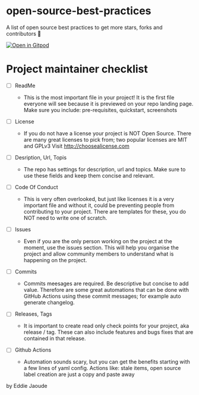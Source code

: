 # open-source-best-practices
A list of open source best practices to get more stars, forks and contributors 🥳

[![Open in Gitpod](https://gitpod.io/button/open-in-gitpod.svg)](https://gitpod.io/#https://github.com/krishguptadev/open-source-best-practices)

# Project maintainer checklist
- [ ] ReadMe
  * This is the most important file in your project! It is the first file
  everyone will see because it is previewed on your repo landing
  page. Make sure you include: pre-requisites, quickstart,
  screenshots

- [ ] License
  * If you do not have a license your project is NOT Open Source.
There are many great licenses to pick from; two popular licenses
are MIT and GPLv3
Visit http://choosealicense.com

- [ ] Desription, Url, Topis
  * The repo has settings for description, url and topics. Make sure to
use these fields and keep them concise and relevant.


- [ ] Code Of Conduct
  * This is very often overlooked, but just like licenses it is a very
important file and without it, could be preventing people from
contributing to your project. There are templates for these, you do
NOT need to write one of scratch.


- [ ] Issues
  * Even if you are the only person working on the project at the
moment, use the issues section. This will help you organise the
project and allow community members to understand what is
happening on the project.

- [ ] Commits
   * Commits meesages are required. Be descriptive but concise to
add value. Therefore are some great automations that can be
done with GitHub Actions using these commit messages; for
example auto generate changelog.

- [ ] Releases, Tags
   * It is important to create read only check points for your project,
aka release / tag. These can also include features and bugs fixes
that are contained in that release.

- [ ] Github Actions
   * Automation sounds scary, but you can get the benefits
starting with a few lines of yaml config. Actions like: stale
items, open source label creation are just a copy and paste
away

by Eddie Jaoude 

